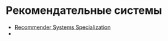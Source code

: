 # Рекомендательные системы

* [Recommender Systems Specialization](https://www.coursera.org/specializations/recommender-systems)
* ​